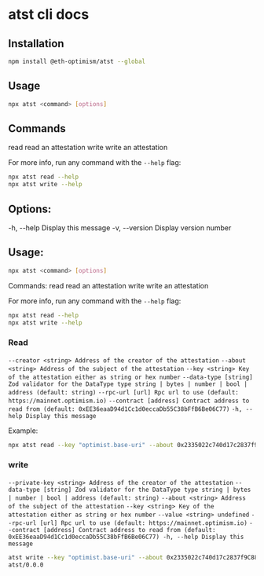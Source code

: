 # atst cli docs

## Installation

```bash
npm install @eth-optimism/atst --global
```

## Usage

```bash
npx atst <command> [options]
```

## Commands

read read an attestation
write write an attestation

For more info, run any command with the `--help` flag:

```bash
npx atst read --help
npx atst write --help
```

## Options:

-h, --help Display this message
-v, --version Display version number

## Usage:

```bash
npx atst <command> [options]
```

Commands:
read read an attestation
write write an attestation

For more info, run any command with the `--help` flag:

```bash
npx atst read --help
npx atst write --help
```

### Read

`--creator <string> Address of the creator of the attestation`
`--about <string> Address of the subject of the attestation`
`--key <string> Key of the attestation either as string or hex number`
`--data-type [string] Zod validator for the DataType type string | bytes | number | bool | address (default: string)`
`--rpc-url [url] Rpc url to use (default: https://mainnet.optimism.io)`
`--contract [address] Contract address to read from (default: 0xEE36eaaD94d1Cc1d0eccaDb55C38bFfB6Be06C77)`
`-h, --help Display this message`

Example:

```bash
npx atst read --key "optimist.base-uri" --about 0x2335022c740d17c2837f9C884Bfe4fFdbf0A95D5 --creator 0x60c5C9c98bcBd0b0F2fD89B24c16e533BaA8CdA3
```

### write

`--private-key <string> Address of the creator of the attestation`
`--data-type [string] Zod validator for the DataType type string | bytes | number | bool | address (default: string)`
`--about <string> Address of the subject of the attestation`
`--key <string> Key of the attestation either as string or hex number`
`--value <string> undefined`
`--rpc-url [url] Rpc url to use (default: https://mainnet.optimism.io)`
`--contract [address] Contract address to read from (default: 0xEE36eaaD94d1Cc1d0eccaDb55C38bFfB6Be06C77) -h, --help Display this message`

```bash
atst write --key "optimist.base-uri" --about 0x2335022c740d17c2837f9C884Bfe4fFdbf0A95D5 --value "my attestation" --private-key 0xac0974bec39a17e36ba4a6b4d238ff944bacb478cbed5efcae784d7bf4f2ff80 --rpc-url http://localhost:8545
atst/0.0.0
```
